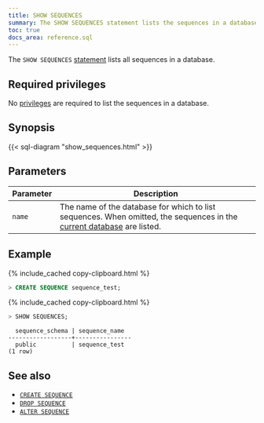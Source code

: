 ```yaml
---
title: SHOW SEQUENCES
summary: The SHOW SEQUENCES statement lists the sequences in a database.
toc: true
docs_area: reference.sql
---
```


The `SHOW SEQUENCES` [statement](sql-statements.html) lists all sequences in a database.

## Required privileges

No [privileges](security-reference/authorization.html#managing-privileges) are required to list the sequences in a database.

## Synopsis

<div>
{{< sql-diagram "show_sequences.html" >}}
</div>

## Parameters

Parameter | Description
----------|------------
`name` | The name of the database for which to list sequences. When omitted, the sequences in the [current database](sql-name-resolution.html#current-database) are listed.

## Example

{% include_cached copy-clipboard.html %}
~~~ sql
> CREATE SEQUENCE sequence_test;
~~~

{% include_cached copy-clipboard.html %}
~~~ sql
> SHOW SEQUENCES;
~~~

~~~
  sequence_schema | sequence_name
------------------+----------------
  public          | sequence_test
(1 row)
~~~

## See also

- [`CREATE SEQUENCE`](create-sequence.html)
- [`DROP SEQUENCE`](drop-sequence.html)
- [`ALTER SEQUENCE`](alter-sequence.html)
